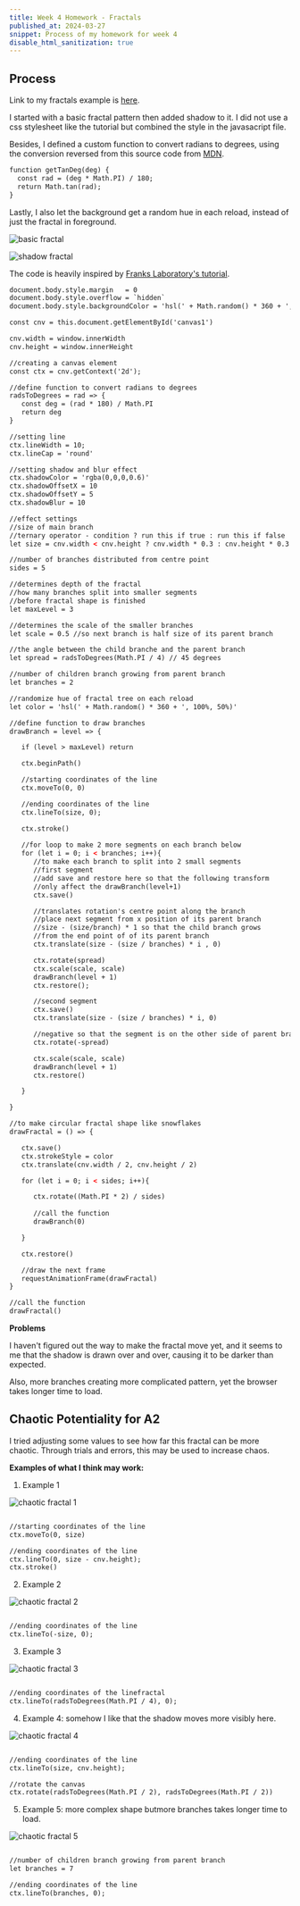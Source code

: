 ```yaml
---
title: Week 4 Homework - Fractals
published_at: 2024-03-27
snippet: Process of my homework for week 4
disable_html_sanitization: true
---
```


## Process

Link to my fractals example is [here](https://buuchimach-wk4-hw-fractals.deno.dev/).

I started with a basic fractal pattern then added shadow to it. I did not use a css stylesheet like the tutorial but combined the style in the javasacript file. 

Besides, I defined a custom function to convert radians to degrees, using the conversion reversed from this source code from [MDN](https://developer.mozilla.org/en-US/docs/Web/JavaScript/Reference/Global_Objects/Math/tan).

```html
function getTanDeg(deg) {
  const rad = (deg * Math.PI) / 180;
  return Math.tan(rad);
}
```

Lastly, I also let the background get a random hue in each reload, instead of just the fractal in foreground.

![basic fractal](/hw_w4/fractal_basic.png)

![shadow fractal](/hw_w4/fractal_shadow.png)

The code is heavily inspired by [Franks Laboratory's tutorial](https://www.youtube.com/watch?v=dQKYao-daYw&list=PLYElE_rzEw_tN_lGjsx8uK85k-xZc4yrl).

```html
document.body.style.margin   = 0
document.body.style.overflow = `hidden`
document.body.style.backgroundColor = 'hsl(' + Math.random() * 360 + ', 100%, 30%)'

const cnv = this.document.getElementById('canvas1')

cnv.width = window.innerWidth
cnv.height = window.innerHeight

//creating a canvas element
const ctx = cnv.getContext('2d');

//define function to convert radians to degrees
radsToDegrees = rad => {
   const deg = (rad * 180) / Math.PI
   return deg
}

//setting line
ctx.lineWidth = 10;
ctx.lineCap = 'round'

//setting shadow and blur effect 
ctx.shadowColor = 'rgba(0,0,0,0.6)'
ctx.shadowOffsetX = 10
ctx.shadowOffsetY = 5
ctx.shadowBlur = 10

//effect settings
//size of main branch 
//ternary operator - condition ? run this if true : run this if false
let size = cnv.width < cnv.height ? cnv.width * 0.3 : cnv.height * 0.3

//number of branches distributed from centre point
sides = 5

//determines depth of the fractal
//how many branches split into smaller segments
//before fractal shape is finished
let maxLevel = 3

//determines the scale of the smaller branches
let scale = 0.5 //so next branch is half size of its parent branch

//the angle between the child branche and the parent branch
let spread = radsToDegrees(Math.PI / 4) // 45 degrees

//number of children branch growing from parent branch
let branches = 2

//randomize hue of fractal tree on each reload
let color = 'hsl(' + Math.random() * 360 + ', 100%, 50%)'

//define function to draw branches
drawBranch = level => {

   if (level > maxLevel) return

   ctx.beginPath()

   //starting coordinates of the line
   ctx.moveTo(0, 0)

   //ending coordinates of the line
   ctx.lineTo(size, 0);

   ctx.stroke()
   
   //for loop to make 2 more segments on each branch below
   for (let i = 0; i < branches; i++){
      //to make each branch to split into 2 small segments
      //first segment
      //add save and restore here so that the following transform 
      //only affect the drawBranch(level+1)
      ctx.save()

      //translates rotation's centre point along the branch
      //place next segment from x position of its parent branch
      //size - (size/branch) * 1 so that the child branch grows
      //from the end point of of its parent branch 
      ctx.translate(size - (size / branches) * i , 0) 

      ctx.rotate(spread)
      ctx.scale(scale, scale)
      drawBranch(level + 1)
      ctx.restore();

      //second segment
      ctx.save()
      ctx.translate(size - (size / branches) * i, 0) 

      //negative so that the segment is on the other side of parent branch
      ctx.rotate(-spread)

      ctx.scale(scale, scale)
      drawBranch(level + 1)
      ctx.restore()

   }

}

//to make circular fractal shape like snowflakes
drawFractal = () => {

   ctx.save()
   ctx.strokeStyle = color
   ctx.translate(cnv.width / 2, cnv.height / 2)

   for (let i = 0; i < sides; i++){

      ctx.rotate((Math.PI * 2) / sides)
      
      //call the function
      drawBranch(0)

   }

   ctx.restore()

   //draw the next frame
   requestAnimationFrame(drawFractal)
}

//call the function
drawFractal()

```

**Problems**

I haven't figured out the way to make the fractal move yet, and it seems to me that the shadow is drawn over and over, causing it to be darker than expected.

Also, more branches creating more complicated pattern, yet the browser takes longer time to load.

## Chaotic Potentiality for A2

I tried adjusting some values to see how far this fractal can be more chaotic. Through trials and errors, this may be used to increase chaos.

**Examples of what I think may work:**

1. Example 1

![chaotic fractal 1](/hw_w4/fractal_chaotic.png)

```html

//starting coordinates of the line
ctx.moveTo(0, size)

//ending coordinates of the line
ctx.lineTo(0, size - cnv.height);
ctx.stroke()

```

2. Example 2

![chaotic fractal 2](/hw_w4/fractal_chaotic_2.png)

```html

//ending coordinates of the line
ctx.lineTo(-size, 0);

```

3. Example 3

![chaotic fractal 3](/hw_w4/fractal_chaotic_3.png)

```html

//ending coordinates of the linefractal
ctx.lineTo(radsToDegrees(Math.PI / 4), 0);

```

4. Example 4: somehow I like that the shadow moves more visibly here.

![chaotic fractal 4](/hw_w4/fractal_chaotic_4.png)

```html

//ending coordinates of the line
ctx.lineTo(size, cnv.height);

//rotate the canvas
ctx.rotate(radsToDegrees(Math.PI / 2), radsToDegrees(Math.PI / 2))

```

5. Example 5: more complex shape butmore branches takes longer time to load.

![chaotic fractal 5](/hw_w4/fractal_chaotic_5.png)

```html

//number of children branch growing from parent branch
let branches = 7

//ending coordinates of the line
ctx.lineTo(branches, 0);

```



